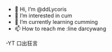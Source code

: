 - 👋 Hi, I’m @ddLycoris
- 👀 I’m interested in cum
- 🌱 I’m currently learning cumming
- 📫 How to reach me :line darcywang

-YT 口出狂言
<!---
ddLycoris/ddLycoris is a ✨ special ✨ repository because its `README.md` (this file) appears on your GitHub profile.
You can click the Preview link to take a look at your changes.
--->
